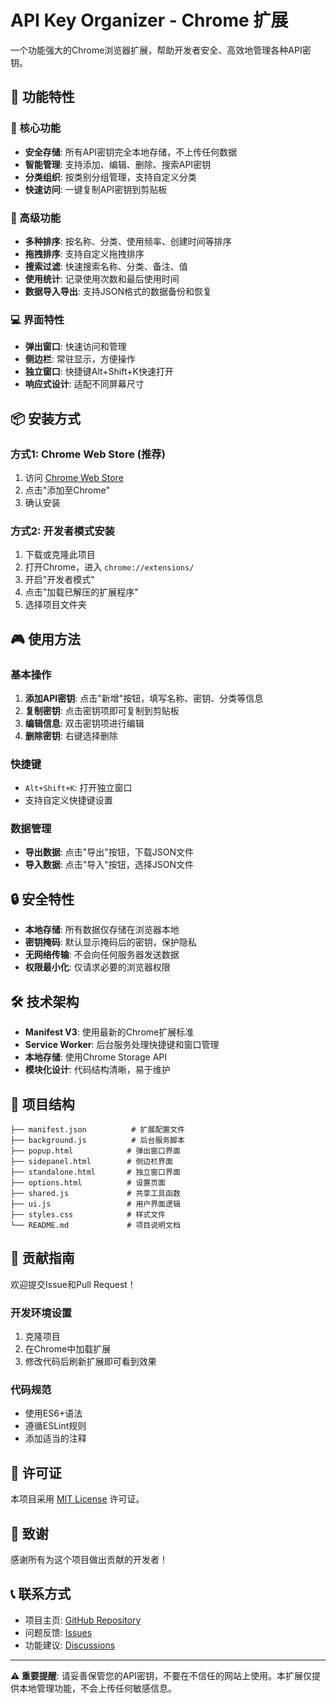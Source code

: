 # API Key Organizer - Chrome 扩展

一个功能强大的Chrome浏览器扩展，帮助开发者安全、高效地管理各种API密钥。

## 🚀 功能特性

### 🔐 核心功能
- **安全存储**: 所有API密钥完全本地存储，不上传任何数据
- **智能管理**: 支持添加、编辑、删除、搜索API密钥
- **分类组织**: 按类别分组管理，支持自定义分类
- **快速访问**: 一键复制API密钥到剪贴板

### 🎯 高级功能
- **多种排序**: 按名称、分类、使用频率、创建时间等排序
- **拖拽排序**: 支持自定义拖拽排序
- **搜索过滤**: 快速搜索名称、分类、备注、值
- **使用统计**: 记录使用次数和最后使用时间
- **数据导入导出**: 支持JSON格式的数据备份和恢复

### 💻 界面特性
- **弹出窗口**: 快速访问和管理
- **侧边栏**: 常驻显示，方便操作
- **独立窗口**: 快捷键Alt+Shift+K快速打开
- **响应式设计**: 适配不同屏幕尺寸

## 📦 安装方式

### 方式1: Chrome Web Store (推荐)
1. 访问 [Chrome Web Store](链接待添加)
2. 点击"添加至Chrome"
3. 确认安装

### 方式2: 开发者模式安装
1. 下载或克隆此项目
2. 打开Chrome，进入 `chrome://extensions/`
3. 开启"开发者模式"
4. 点击"加载已解压的扩展程序"
5. 选择项目文件夹

## 🎮 使用方法

### 基本操作
1. **添加API密钥**: 点击"新增"按钮，填写名称、密钥、分类等信息
2. **复制密钥**: 点击密钥项即可复制到剪贴板
3. **编辑信息**: 双击密钥项进行编辑
4. **删除密钥**: 右键选择删除

### 快捷键
- `Alt+Shift+K`: 打开独立窗口
- 支持自定义快捷键设置

### 数据管理
- **导出数据**: 点击"导出"按钮，下载JSON文件
- **导入数据**: 点击"导入"按钮，选择JSON文件

## 🔒 安全特性

- **本地存储**: 所有数据仅存储在浏览器本地
- **密钥掩码**: 默认显示掩码后的密钥，保护隐私
- **无网络传输**: 不会向任何服务器发送数据
- **权限最小化**: 仅请求必要的浏览器权限

## 🛠️ 技术架构

- **Manifest V3**: 使用最新的Chrome扩展标准
- **Service Worker**: 后台服务处理快捷键和窗口管理
- **本地存储**: 使用Chrome Storage API
- **模块化设计**: 代码结构清晰，易于维护

## 📁 项目结构

```
├── manifest.json          # 扩展配置文件
├── background.js          # 后台服务脚本
├── popup.html            # 弹出窗口界面
├── sidepanel.html        # 侧边栏界面
├── standalone.html       # 独立窗口界面
├── options.html          # 设置页面
├── shared.js             # 共享工具函数
├── ui.js                 # 用户界面逻辑
├── styles.css            # 样式文件
└── README.md             # 项目说明文档
```

## 🤝 贡献指南

欢迎提交Issue和Pull Request！

### 开发环境设置
1. 克隆项目
2. 在Chrome中加载扩展
3. 修改代码后刷新扩展即可看到效果

### 代码规范
- 使用ES6+语法
- 遵循ESLint规则
- 添加适当的注释

## 📄 许可证

本项目采用 [MIT License](LICENSE) 许可证。

## 🙏 致谢

感谢所有为这个项目做出贡献的开发者！

## 📞 联系方式

- 项目主页: [GitHub Repository](链接待添加)
- 问题反馈: [Issues](链接待添加)
- 功能建议: [Discussions](链接待添加)

---

**⚠️ 重要提醒**: 请妥善保管您的API密钥，不要在不信任的网站上使用。本扩展仅提供本地管理功能，不会上传任何敏感信息。
